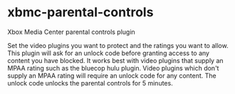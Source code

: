 xbmc-parental-controls
======================

Xbox Media Center parental controls plugin

Set the video plugins you want to protect and the ratings you want to allow.  
This plugin will ask for an unlock code before granting access to any content you 
have blocked.  It works best with video plugins that supply an MPAA rating such 
as the bluecop hulu plugin.  Video plugins which don't supply an MPAA rating 
will require an unlock code for any content.  The unlock code unlocks the 
parental controls for 5 minutes.  